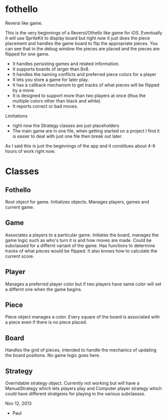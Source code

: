 fothello
========

Reversi like game.

This is the very beginnings of a Reversi/Othello like game for iOS. Eventually it will use SpriteKit to display
board but right now it just does the piece placement and handles the game board to flip the appropriate pieces.
You can see that in the debug window the pieces are placed and the pieces are flipped for one game. 

* It handles persisting games and related information. 
* It supports boards of larger than 8x8. 
* It handles the naming conflicts and preferred piece colors for a player
* It lets you store a game for later play.
* It has a callback mechanism to get tracks of what pieces will be flipped by a move.
* It is designed to support more than two players at once (thus the multiple colors other than black and white). 
* It reports correct or bad moves. 

Limitations
* right now the Strategy classes are just placeholders
* The main game are in one file, when getting started on a project I find it is easier to deal with just one
  file then break out later.


As I said this is just the beginnings of the app and it constitues about 4-6 hours of work right now. 


Classes
=======

Fothello
--------
Root object for game. Initializes objects. Manages players, games and current game.

Game
----
Associates a players to a particular game. Initiates the board, manages the game logic such as who's turn it
is and how moves are made. Could be subclassed for a differnt variant of the game. Has functions to determine
tracks of what pieces would be flipped. It also knows how to calculate the current score. 

Player
------
Manages a preferred player color but if two players have same color will set a differnt one when the game
begins.

Piece
-----
Piece object manages a color. Every square of the board is associated with a piece even if there is no piece 
placed. 

Board
-----
Handles the grid of pieces, intended to handle the mechanics of updating the board positions. No game logic
goes here. 

Strategy
--------
Overridable strategy object. Currently not working but will have a ManualStrategy which lets players play and
Computer player strategy which could have different stratgeies for playing in the various subclasses.

Nov 12, 2013
- Paul
